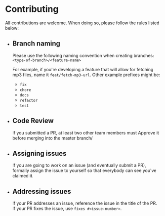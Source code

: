 # Contributing

All contributions are welcome. When doing so, please follow the rules listed below:

- ## Branch naming

  Please use the following naming convention when creating branches:
  `<type-of-branch>/<feature-name>`

  For example, if you're developing a feature that will allow for fetching mp3 files,
  name it `feat/fetch-mp3-url`.
  Other example prefixes might be:

  - `fix`
  - `chore`
  - `docs`
  - `refactor`
  - `test`

- ## Code Review

  If you submitted a PR, at least two other team members must Approve it before merging into the master branch/

- ## Assigning issues

  If you are going to work on an issue (and eventually submit a PR), formally assign the issue to yourself so that everybody can see you've claimed it.

- ## Addressing issues
  If your PR addresses an issue, reference the issue in the title of the PR.
  If your PR fixes the issue, use `fixes #<issue-number>`.
